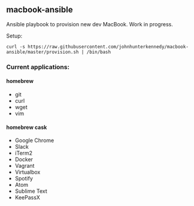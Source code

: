 ## macbook-ansible

Ansible playbook to provision new dev MacBook. Work in progress.

Setup:
```
curl -s https://raw.githubusercontent.com/johnhunterkennedy/macbook-ansible/master/provision.sh | /bin/bash
```
### Current applications:
#### homebrew
* git
* curl
* wget
* vim

#### homebrew cask
* Google Chrome
* Slack
* iTerm2
* Docker
* Vagrant
* Virtualbox
* Spotify
* Atom
* Sublime Text
* KeePassX
